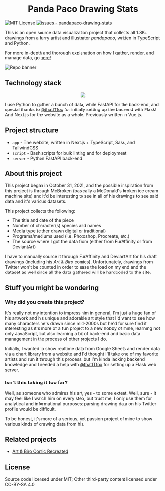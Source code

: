 <h1 align="center">Panda Paco Drawing Stats</h1>

![MIT License](https://img.shields.io/badge/license-MIT-336600)
[![issues - pandapaco-drawing-stats](https://img.shields.io/github/issues/skepfusky/pandapaco-drawing-stats)](https://github.com/skepfusky/pandapaco-drawing-stats/issues)

This is an open source data visualization project that collects all 1.8K+
drawings from a furry artist and illustrator *pandapaco*, written in
TypeScript and Python.

For more in-depth and thorough explanation on how I gather, render, and manage
data, go [here!][notebook]

![Repo banner](https://user-images.githubusercontent.com/94678583/172738303-a8bd2b6c-4f8f-49e1-ade1-ce7225d636b4.png)

## Technology stack

<p align="center">
  <img src="https://skillicons.dev/icons?i=react,nextjs,ts,tailwind,sass,py,fastapi,redis">
</p>

I use Python to gather a bunch of data, while FastAPI for the back-end, and
special thanks to [@thatITfox][it] for initially setting up the backend with Flask!
And Next.js for the website as a whole. Previously written in Vue.js.

## Project structure

- `app` - The website, written in Next.js + TypeScript, Sass, and TailwindCSS
- `script` - Bash scripts for bulk linting and for deployment
- `server` - Python FastAPI back-end

## About this project

This project began in October 31, 2021, and the possible inspiration from this
project is through McBroken (basically a McDonald's broken ice cream machine site)
and it'd be interesting to see in all of his drawings to see said data and it's various
datasets.

This project collects the following:

- The title and date of the piece
- Number of character(s) species and names
- Media type (either drawn digital or traditional)
- Programs/mediums used (i.e. Photoshop, Procreate, etc.)
- The source where I got the data from (either from FurAffinity or from DeviantArt)

I have to manually source it through FurAffinity and DeviantArt for his draft
drawings (including his *Art & Biro* comics). Unfortunately, drawings from
Twitter won't be counted in order to ease the load on my end and the dataset
as well since all the data gathered will be hardcoded to the site.

## Stuff you might be wondering

### Why did you create this project?

It's really not my intention to impress him in general, I'm just a huge fan of his
artwork and his unique and adorable art style that I'd want to see how many characters
he's drawn since mid-2000s but he'd for sure find it interesting as it's more of
a fun project to a new hobby of mine, learning not only JavaScript, but also learning
a bit of back-end and basic data management in the process of other projects I do.

Initially, I wanted to show realtime data from Google Sheets and render data via
a chart library from a website and I'd thought I'll take one of my favorite
artists and run it through this process, but I'm kinda lacking backend knowledge
 and I needed a help with [@thatITfox][it] for setting up a Flask web server.

### Isn't this taking it too far?

Well, as someone who admires his art, yes - to some extent. Well, sure - it may feel
like I watch him on every step, but trust me, I only use them for analytical and
informational purposes; parsing drawing data on his Twitter profile would be difficult.

To be honest, it's more of a serious, yet passion project of mine to show various
kinds of drawing data from his.

## Related projects

- [Art & Biro Comic Recreated](https://github.com/skepfusky/art-and-biro-comic-remastered)

## License

Source code licensed under MIT; Other third-party content licensed under CC-BY-SA 4.0

[it]: https://github.com/thatITfox
[notebook]: https://github.com/skepfusky/pandapaco-drawing-stats/blob/main/data/paco-drawing-data.ipynb
